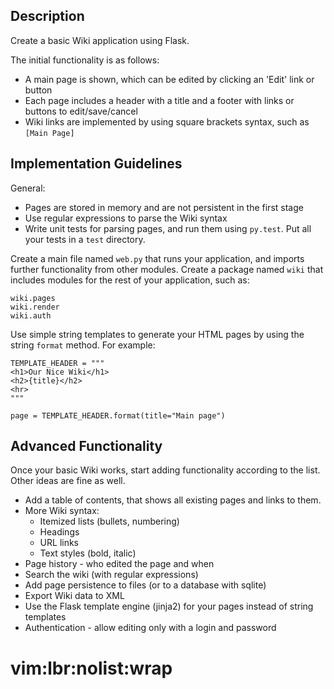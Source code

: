 Description
-----------

Create a basic Wiki application using Flask.

The initial functionality is as follows:

- A main page is shown, which can be edited by clicking an 'Edit' link or button
- Each page includes a header with a title and a footer with links or buttons to edit/save/cancel
- Wiki links are implemented by using square brackets syntax, such as `[Main Page]`

Implementation Guidelines
-------------------------

General:

- Pages are stored in memory and are not persistent in the first stage
- Use regular expressions to parse the Wiki syntax
- Write unit tests for parsing pages, and run them using `py.test`. Put all your tests in a `test` directory.

Create a main file named `web.py` that runs your application, and imports further functionality from other modules. Create a package named `wiki` that includes modules for the rest of your application, such as:

    wiki.pages
    wiki.render
    wiki.auth

Use simple string templates to generate your HTML pages by using the string `format` method. For example:

    TEMPLATE_HEADER = """
    <h1>Our Nice Wiki</h1>
    <h2>{title}</h2>
    <hr>
    """

    page = TEMPLATE_HEADER.format(title="Main page")


Advanced Functionality
----------------------

Once your basic Wiki works, start adding functionality according to the list. Other ideas are fine as well.

- Add a table of contents, that shows all existing pages and links to them.
- More Wiki syntax:
    - Itemized lists (bullets, numbering)
    - Headings
    - URL links
    - Text styles (bold, italic)
- Page history - who edited the page and when
- Search the wiki (with regular expressions)
- Add page persistence to files (or to a database with sqlite)
- Export Wiki data to XML
- Use the Flask template engine (jinja2) for your pages instead of string templates
- Authentication - allow editing only with a login and password

# vim:lbr:nolist:wrap
